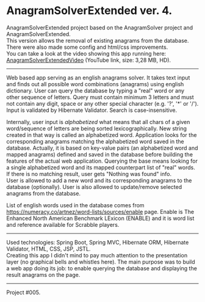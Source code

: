 # AnagramSolverExtended ver. 4.

AnagramSolverExtended project based on the AnagramSolver project and AnagramSolverExtended.</br>
This version allows the removal of existing anagrams from the database. There were also made some config and html/css improvements.</br>
You can take a look at the video showing this app running here:
<a href="https://youtu.be/VvoQV1HuwdM" target="blank">AnagramSolverExtendedVideo</a> (YouTube link, size: 3,28 MB, HD).

----

Web based app serving as an english anagrams solver. It takes text input and finds out all possible word combinations (anagrams) using english dictionary.
User can query the database by typing a "real" word or any other sequence of letters.
Query must contain minimum 3 letters and must not contain any digit, space or any other special character (e.g. '?', '*' or '/'). Input is validated by Hibernate Validator. Search is case-insensitive.

Internally, user input is <i>alphabetized</i> what means that all chars of a given word/sequence of letters are being sorted lexicographically. New string created in that way is called an alphabetized word. Application looks for the corresponding anagrams matching the alphabetized word saved in the database. Actually, it is based on key-value pairs (an alphabetized word and mapped anagrams) defined and saved in the database before building the features of the actual web application. Querying the base means looking for a single alphabetized word and its mapped counterpart list of "real" words. If there is no matching result, user gets "Nothing was found" info.</br>
User is allowed to add a new word and its corresponding anagrams to the database (optionally). User is also allowed to update/remove selected anagrams from the database.

List of english words used in the database comes from https://numeracy.co/artnez/word-lists/sources/enable page.
Enable is The Enhanced North American Benchmark LExicon (ENABLE) and it is word list and reference available for Scrabble players. 

----

Used technologies:
Spring Boot, Spring MVC, Hibernate ORM, Hibernate Validator, HTML, CSS, JSP, JSTL.<br>
Creating this app I didn't mind to pay much attention to the presentation layer (no graphical bells and whistles here). The main purpose was to build a web app doing its job: to enable querying the database and displaying the result anagrams on the page. 

---

Project #005.
